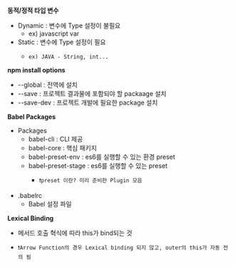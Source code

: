 **동적/정적 타입 변수**
- Dynamic : 변수에 Type 설정이 불필요
  -    ex) javascript var
- Static : 변수에 Type 설정이 필요
  -     ex) JAVA - String, int...

**npm install options**
- --global : 전역에 설치
- --save : 프로젝트 결과물에 포함되야 할 packaage 설치
- --save-dev : 프로젝트 개발에 필요한 package 설치

**Babel Packages**
- Packages
  - babel-cli : CLI 제공
  - babel-core : 핵심 패키지
  - babel-preset-env : es6를 실행할 수 있는 환경 preset
  - babel-preset-stage : es6를 실행할 수 있는 preset
    -     ❗️preset 이란? 미리 준비한 Plugin 모음
- .babelrc
  - Babel 설정 파일

**Lexical Binding**
- 메서드 호출 혁식에 따라 this가 bind되는 것
-     ❗️Arrow Function의 경우 Lexical binding 되지 않고, outer의 this가 자동 전의 됨